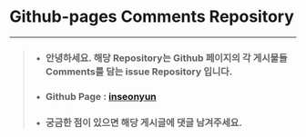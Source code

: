 # Github-pages Comments Repository
---
> + ### 안녕하세요. 해당 Repository는 Github 페이지의 각 게시물들 Comments를 담는 issue Repository 입니다.
> + ### Github Page : [inseonyun](https://inseonyun.github.io/)
> + ### 궁금한 점이 있으면 해당 게시글에 댓글 남겨주세요.


